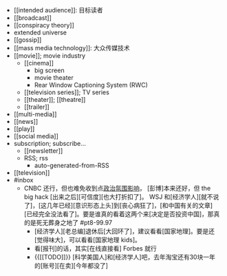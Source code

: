 - [[intended audience]]: 目标读者
- [[broadcast]]
- [[conspiracy theory]]
- extended universe
- [[gossip]]
- [[mass media technology]]: 大众传媒技术
- [[movie]]; movie industry
    - [[cinema]]
        - big screen
        - movie theater
        - Rear Window Captioning System (RWC)
    - [[television series]]; TV series
    - [[theater]]; [[theatre]]
    - [[trailer]]
- [[multi-media]]
- [[news]]
- [[play]]
- [[social media]]
- subscription; subscribe...
    - [[newsletter]]
    - RSS; rss
        - auto-generated-from-RSS
- [[television]]
- #inbox
    - CNBC 还行，但也难免收到点[政治氛围影响](https://bbs.saraba1st.com/2b/thread-2029545-1-1.html)，
[彭博]本来还好，但 the big hack [出来之后][可信度][也大打折扣了]。
WSJ 和[经济学人][就不说了]，[这几年已经][意识形态上头]到[丧心病狂了]，[和中国有关的文章][已经完全没法看了]。要是谁真的看着这两个来[决定是否投资中国]，那真的是死无葬身之地了 #pt8-99.97
        - [经济学人][老总编]退休后[大回环了]，建议看看[国家地理]。要是还[觉得味大]，可以看看[国家地理 kids]。
        - 看[报刊]的话，其实[在线直接看] Forbes 就行
        - {{[[TODO]]}} [科学美国人]和[经济学人]吧，去年淘宝还有30块一年的[账号][在卖][今年都没了]
